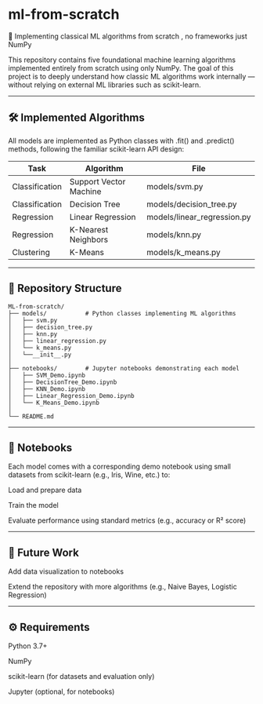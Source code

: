 # ml-from-scratch
🧱 Implementing classical ML algorithms from scratch , no frameworks just NumPy

This repository contains five foundational machine learning algorithms implemented entirely from scratch using only NumPy. The goal of this project is to deeply understand how classic ML algorithms work internally — without relying on external ML libraries such as scikit-learn.


---

## 🛠️ Implemented Algorithms

All models are implemented as Python classes with .fit() and .predict() methods, following the familiar scikit-learn API design:


| Task           | Algorithm              | File                       |
|----------------|------------------------|----------------------------|
| Classification | Support Vector Machine | models/svm.py              |
| Classification | Decision Tree          | models/decision_tree.py    |
| Regression     | Linear Regression      | models/linear_regression.py|
| Regression     | K-Nearest Neighbors    | models/knn.py              |
| Clustering     | K-Means                | models/k_means.py          |


---

## 📁 Repository Structure
```
ML-from-scratch/
├── models/           # Python classes implementing ML algorithms
│   ├── svm.py
│   ├── decision_tree.py
│   ├── knn.py
│   ├── linear_regression.py
│   └── k_means.py
│   └──__init__.py
│
├── notebooks/        # Jupyter notebooks demonstrating each model
│   ├── SVM_Demo.ipynb
│   ├── DecisionTree_Demo.ipynb
│   ├── KNN_Demo.ipynb
│   ├── Linear_Regression_Demo.ipynb
│   └── K_Means_Demo.ipynb
│
└── README.md
``` 


---



## 📓 Notebooks

Each model comes with a corresponding demo notebook using small datasets from scikit-learn (e.g., Iris, Wine, etc.) to:

Load and prepare data

Train the model

Evaluate performance using standard metrics (e.g., accuracy or R² score)


---

## 🔮 Future Work

Add data visualization to notebooks

Extend the repository with more algorithms (e.g., Naive Bayes, Logistic Regression)

---

## ⚙️ Requirements

Python 3.7+

NumPy

scikit-learn (for datasets and evaluation only)

Jupyter (optional, for notebooks)

